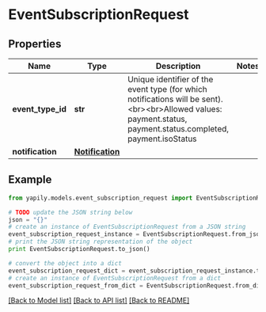 # EventSubscriptionRequest


## Properties
Name | Type | Description | Notes
------------ | ------------- | ------------- | -------------
**event_type_id** | **str** | Unique identifier of the event type (for which notifications will be sent).&lt;br&gt;&lt;br&gt;Allowed values: payment.status, payment.status.completed, payment.isoStatus  | 
**notification** | [**Notification**](Notification.md) |  | 

## Example

```python
from yapily.models.event_subscription_request import EventSubscriptionRequest

# TODO update the JSON string below
json = "{}"
# create an instance of EventSubscriptionRequest from a JSON string
event_subscription_request_instance = EventSubscriptionRequest.from_json(json)
# print the JSON string representation of the object
print EventSubscriptionRequest.to_json()

# convert the object into a dict
event_subscription_request_dict = event_subscription_request_instance.to_dict()
# create an instance of EventSubscriptionRequest from a dict
event_subscription_request_from_dict = EventSubscriptionRequest.from_dict(event_subscription_request_dict)
```
[[Back to Model list]](../README.md#documentation-for-models) [[Back to API list]](../README.md#documentation-for-api-endpoints) [[Back to README]](../README.md)



